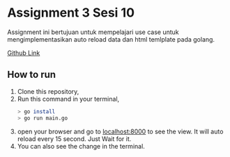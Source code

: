 # Assignment 3 Sesi 10

Assignment ini bertujuan untuk mempelajari use case untuk mengimplementasikan auto reload data dan html temlplate pada golang.

[Github Link](https://github.com/adonism2k/golang-hactiv8/tree/assignment-3-sesi-10)

## How to run

1. Clone this repository,
2. Run this command in your terminal,
   ```bash
   > go install
   > go run main.go
   ```
3. open your browser and go to [localhost:8000](http://localhost:8000) to see the view. It will auto reload every 15 second. Just Wait for it.
4. You can also see the change in the terminal.